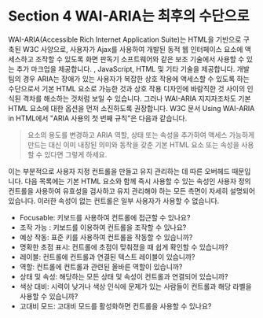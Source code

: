 # Section 4 WAI-ARIA는 최후의 수단으로

WAI-ARIA(Accessible Rich Internet Application Suite)는 HTML을 기반으로 구축된 W3C 사양으로, 사용자가 Ajax를 사용하여 개발된 동적 웹 인터페이스 요소에 액세스하고 조작할 수 있도록 화면 판독기 소프트웨어와 같은 보조 기술에서 사용할 수 있는 추가 마크업을 제공합니다. , JavaScript, HTML 및 기타 기술을 제공합니다. 개발 팀의 경우 ARIA는 장애가 있는 사용자가 복잡한 상호 작용에 액세스할 수 있도록 하는 수단으로서 기본 HTML 요소로 가능한 것과 상호 작용 디자인에 바람직한 것 사이의 인식된 격차를 해소하는 것처럼 보일 수 있습니다. 그러나 WAI-ARIA 지지자조차도 기본 HTML 요소에 대한 옵션을 먼저 소진하도록 권장합니다. W3C 문서 Using WAI-ARIA in HTML에서 "ARIA 사용의 첫 번째 규칙"은 다음과 같습니다.

> 요소의 용도를 변경하고 ARIA 역할, 상태 또는 속성을 추가하여 액세스 가능하게 만드는 대신 이미 내장된 의미와 동작을 갖춘 기본 HTML 요소 또는 속성을 사용할 수 있다면 그렇게 하세요.

이는 부분적으로 사용자 지정 컨트롤을 만들고 유지 관리하는 데 따른 오버헤드 때문입니다. 다음 목록에는 기본 HTML 요소와 함께 즉시 사용할 수 있는 속성인 사용자 정의 컨트롤을 사용하여 유효성을 검사하고 유지 관리해야 하는 모든 측면이 자세히 설명되어 있습니다. 이러한 속성이 없는 컨트롤은 일부 사용자가 사용할 수 없습니다.

- Focusable: 키보드를 사용하여 컨트롤에 접근할 수 있나요?
- 조작 가능 : 키보드를 이용하여 컨트롤을 조작할 수 있나요?
- 예상 작동: 표준 키를 사용하여 컨트롤을 작동할 수 있습니까?
- 명확한 초점 표시: 컨트롤에 초점이 맞춰졌을 때 쉽게 확인할 수 있습니까?
- 레이블: 컨트롤에 컨트롤과 연결된 텍스트 레이블이 있습니까?
- 역할: 컨트롤에 컨트롤과 관련된 올바른 역할이 있습니까?
- 상태 및 속성: 해당하는 모든 상태 및 속성이 컨트롤과 연결되어 있습니까?
- 색상 대비: 시력이 낮거나 색상 인식에 문제가 있는 사람들이 컨트롤과 해당 라벨을 사용할 수 있습니까?
- 고대비 모드: 고대비 모드를 활성화하면 컨트롤을 사용할 수 있나요?
